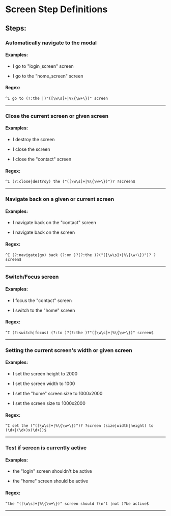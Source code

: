 # Screen Step Definitions

## Steps: 

### Automatically navigate to the modal
 
#### Examples: 

*  I go to "login_screen" screen

*  I go to the "home_screen" screen


#### Regex: 

 ```
^I go to (?:the |)"([\w\s]+|%\{\w+\})" screen
```

----

### Close the current screen or given screen
 
#### Examples: 

*  I destroy the screen

*  I close the screen

*  I close the "contact" screen


#### Regex: 

 ```
^I (?:close|destroy) the ("([\w\s]+|%\{\w+\})")? ?screen$
```

----

### Navigate back on a given or current screen
 
#### Examples: 

*  I navigate back on the "contact" screen

*  I navigate back on the screen


#### Regex: 

 ```
^I (?:navigate|go) back (?:on )?(?:the )?("([\w\s]+|%\{\w+\})")? ?screen$
```

----

### Switch/Focus screen
 
#### Examples: 

*  I focus the "contact" screen

*  I switch to the "home" screen


#### Regex: 

 ```
^I (?:switch|focus) (?:to )?(?:the )?"([\w\s]+|%\{\w+\})" screen$
```

----

### Setting the current screen's width or given screen
 
#### Examples: 

*  I set the screen height to 2000

*  I set the screen width to 1000

*  I set the "home" screen size to 1000x2000

*  I set the screen size to 1000x2000


#### Regex: 

 ```
^I set the ("([\w\s]+|%\{\w+\})")? ?screen (size|width|height) to (\d+|(\d+)x(\d+))$
```

----

### Test if screen is currently active
 
#### Examples: 

*  the "login" screen shouldn't be active

*  the "home" screen should be active


#### Regex: 

 ```
^the "([\w\s]+|%\{\w+\})" screen should ?(n't |not )?be active$
```

----

